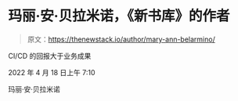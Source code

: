 # 玛丽·安·贝拉米诺，《新书库》的作者

> 原文：<https://thenewstack.io/author/mary-ann-belarmino/>

CI/CD 的回报大于业务成果

2022 年 4 月 18 日上午 7:10

玛丽·安·贝拉米诺